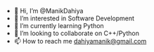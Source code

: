 - 👋 Hi, I’m @ManikDahiya
- 👀 I’m interested in Software Development 
- 🌱 I’m currently learning Python
- 💞️ I’m looking to collaborate on C++/Python
- 📫 How to reach me dahiyamanik@gmail.com

<!---
ManikDahiya/ManikDahiya is a ✨ special ✨ repository because its `README.md` (this file) appears on your GitHub profile.
You can click the Preview link to take a look at your changes.
--->
